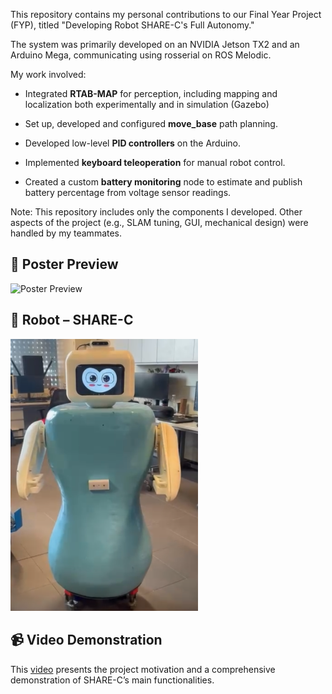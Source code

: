 This repository contains my personal contributions to our Final Year Project (FYP), titled "Developing Robot SHARE-C's Full Autonomy."

The system was primarily developed on an NVIDIA Jetson TX2 and an Arduino Mega, communicating using rosserial on ROS Melodic.

My work involved:

- Integrated **RTAB-MAP** for perception, including mapping and localization both experimentally and in simulation (Gazebo)

- Set up, developed and configured **move_base** path planning.

- Developed low-level **PID controllers** on the Arduino.

- Implemented **keyboard teleoperation** for manual robot control.

- Created a custom **battery monitoring** node to estimate and publish battery percentage from voltage sensor readings.

Note: This repository includes only the components I developed. Other aspects of the project (e.g., SLAM tuning, GUI, mechanical design) were handled by my teammates.

## 📌 Poster Preview

<img src="./FYP_Poster.png" alt="Poster Preview" width="500"/>

## 🤖 Robot – SHARE-C

<img src="./sharec_robot.PNG" alt="SHARE-C Robot" width="300"/>

## 📹 Video Demonstration

This [video](https://youtu.be/2a8PZjOhHwQ) presents the project motivation and a comprehensive demonstration of SHARE-C’s main functionalities.
